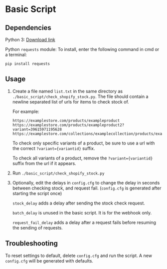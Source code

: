 # Basic Script

## Dependencies

Python 3: [Download link](https://www.python.org/downloads/)

Python `requests` module: To install, enter the following command in cmd or a terminal:

```
pip install requests
```

## Usage

1. Create a file named `list.txt` in the same directory as `./basic_script/check_shopify_stock.py`. The file should contain a newline separated list of urls for items to check stock of. 

    For example: 
    ```
    https://examplestore.com/products/exampleproduct
    https://examplestore.com/products/exampleproduct2?variant=39615971195628
    https://examplestore.com/collections/examplecollection/products/exampleproduct3
    ```

    To check only specific variants of a product, be sure to use a url with the correct `?variant={variantid}` suffix. 
    
    To check all variants of a product, remove the `?variant={variantid}` suffix from the url if it appears.

2. Run `./basic_script/check_shopify_stock.py`

3. Optionally, edit the delays in `config.cfg` to change the delay in seconds between checking stock, and request fail. (`config.cfg` is generated after starting the script once)

    `stock_delay` adds a delay after sending the stock check request.

    `batch_delay` is unused in the basic script. It is for the webhook only.

    `request_fail_delay` adds a delay after a request fails before resuming the sending of requests.

## Troubleshooting

To reset settings to default, delete `config.cfg` and run the script. A new `config.cfg` will be generated with defaults.